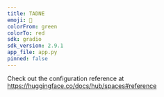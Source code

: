 ```yaml
---
title: TADNE
emoji: 🏃
colorFrom: green
colorTo: red
sdk: gradio
sdk_version: 2.9.1
app_file: app.py
pinned: false
---
```


Check out the configuration reference at https://huggingface.co/docs/hub/spaces#reference
